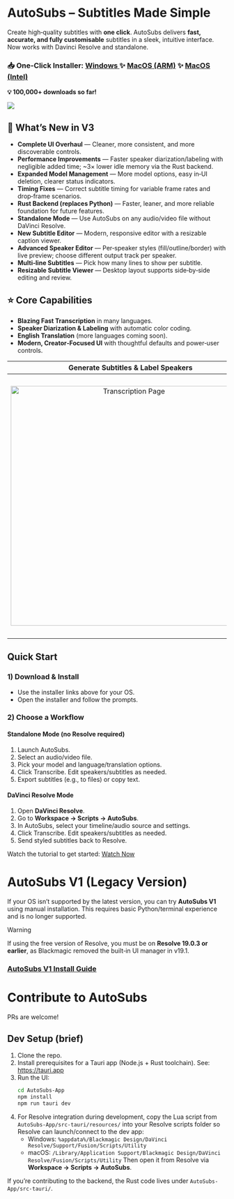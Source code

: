 # AutoSubs – Subtitles Made Simple
Create high‑quality subtitles with **one click**. AutoSubs delivers **fast, accurate, and fully customisable** subtitles in a sleek, intuitive interface. Now works with Davinci Resolve and standalone.

### 📥 One-Click Installer: [Windows ](https://github.com/tmoroney/auto-subs/releases/latest/download/AutoSubs-windows-x86_64.exe) ✨ [MacOS (ARM)](https://github.com/tmoroney/auto-subs/releases/latest/download/AutoSubs-Mac-ARM.pkg) ✨ [MacOS (Intel)](https://github.com/tmoroney/auto-subs/releases/latest/download/AutoSubs-Mac-Intel.pkg)
**💡 100,000+ downloads so far!**

<a href="https://www.buymeacoffee.com/tmoroney"><img src="https://img.buymeacoffee.com/button-api/?text=Buy me a coffee&emoji=☕&slug=tmoroney&button_colour=FFDD00&font_colour=000000&font_family=Cookie&outline_colour=000000&coffee_colour=ffffff" /></a>

## 🚀 What’s New in V3
- **Complete UI Overhaul** — Cleaner, more consistent, and more discoverable controls.
- **Performance Improvements** — Faster speaker diarization/labeling with negligible added time; ~3× lower idle memory via the Rust backend.
- **Expanded Model Management** — More model options, easy in‑UI deletion, clearer status indicators.
- **Timing Fixes** — Correct subtitle timing for variable frame rates and drop‑frame scenarios.
- **Rust Backend (replaces Python)** — Faster, leaner, and more reliable foundation for future features.
- **Standalone Mode** — Use AutoSubs on any audio/video file without DaVinci Resolve.
- **New Subtitle Editor** — Modern, responsive editor with a resizable caption viewer.
- **Advanced Speaker Editor** — Per‑speaker styles (fill/outline/border) with live preview; choose different output track per speaker.
- **Multi‑line Subtitles** — Pick how many lines to show per subtitle.
- **Resizable Subtitle Viewer** — Desktop layout supports side‑by‑side editing and review.

## ⭐ Core Capabilities
- **Blazing Fast Transcription** in many languages.
- **Speaker Diarization & Labeling** with automatic color coding.
- **English Translation** (more languages coming soon).
- **Modern, Creator‑Focused UI** with thoughtful defaults and power‑user controls.

Generate Subtitles & Label Speakers |  Advanced Settings
:-------------------------:|:-------------------------:
<img width="550" alt="Transcription Page" src="https://github.com/user-attachments/assets/59803d26-cda0-4b44-ac54-3eb46438f7a6"> | <img width="600" alt="Advanced Settings" src="https://github.com/user-attachments/assets/d136f300-89be-4f0c-a330-57372fd71041">

## Quick Start
### 1) Download & Install
- Use the installer links above for your OS.
- Open the installer and follow the prompts.

### 2) Choose a Workflow
#### Standalone Mode (no Resolve required)
1. Launch AutoSubs.
2. Select an audio/video file.
3. Pick your model and language/translation options.
4. Click Transcribe. Edit speakers/subtitles as needed.
5. Export subtitles (e.g., to files) or copy text.

#### DaVinci Resolve Mode
1. Open **DaVinci Resolve**.
2. Go to **Workspace → Scripts → AutoSubs**.
3. In AutoSubs, select your timeline/audio source and settings.
4. Click Transcribe. Edit speakers/subtitles as needed.
5. Send styled subtitles back to Resolve.

Watch the tutorial to get started: [Watch Now](https://www.youtube.com/watch?v=U36KbpoAPxM)

# AutoSubs V1 (Legacy Version)
If your OS isn’t supported by the latest version, you can try **AutoSubs V1** using manual installation. This requires basic Python/terminal experience and is no longer supported.
>[!Warning]
If using the free version of Resolve, you must be on **Resolve 19.0.3 or earlier**, as Blackmagic removed the built‑in UI manager in v19.1.

### [AutoSubs V1 Install Guide](https://github.com/tmoroney/auto-subs/blob/a695224b66e46c62dc716f5336582795e7174f17/V1_README.md)

# Contribute to AutoSubs
PRs are welcome!

## Dev Setup (brief)
1. Clone the repo.
2. Install prerequisites for a Tauri app (Node.js + Rust toolchain). See: https://tauri.app
3. Run the UI:
   ```bash
   cd AutoSubs-App
   npm install
   npm run tauri dev
   ```
4. For Resolve integration during development, copy the Lua script from `AutoSubs-App/src-tauri/resources/` into your Resolve scripts folder so Resolve can launch/connect to the dev app:
   - Windows: `%appdata%/Blackmagic Design/DaVinci Resolve/Support/Fusion/Scripts/Utility`
   - macOS: `/Library/Application Support/Blackmagic Design/DaVinci Resolve/Fusion/Scripts/Utility`
   Then open it from Resolve via **Workspace → Scripts → AutoSubs**.

If you’re contributing to the backend, the Rust code lives under `AutoSubs-App/src-tauri/`.
